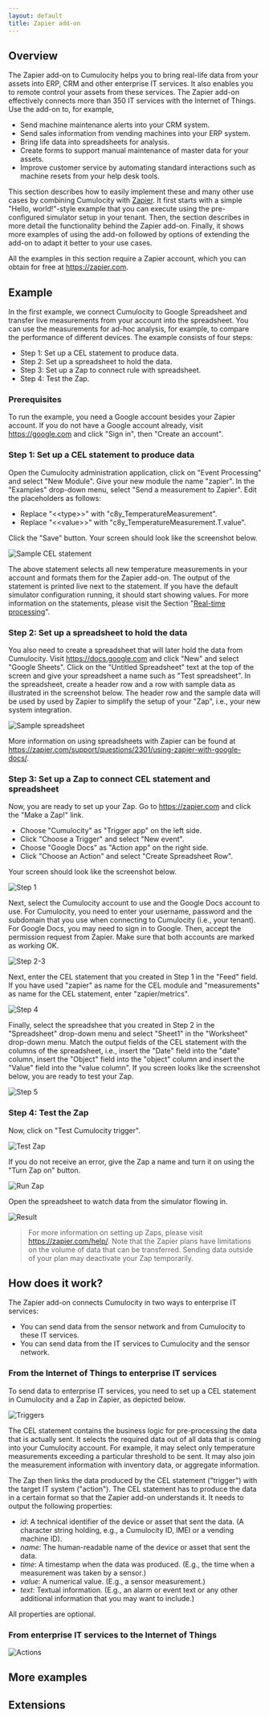 ```yaml
---
layout: default
title: Zapier add-on
---
```


## Overview

The Zapier add-on to Cumulocity helps you to bring real-life data from your assets into ERP, CRM and other enterprise IT services. It also enables you to remote control your assets from these services. The Zapier add-on effectively connects more than 350 IT services with the Internet of Things. Use the add-on to, for example,

* Send machine maintenance alerts into your CRM system.
* Send sales information from vending machines into your ERP system.
* Bring life data into spreadsheets for analysis.
* Create forms to support manual maintenance of master data for your assets.
* Improve customer service by automating standard interactions such as machine resets from your help desk tools.

This section describes how to easily implement these and many other use cases by combining Cumulocity with [Zapier](https://zapier.com). It first starts with a simple "Hello, world!"-style example that you can execute using the pre-configured simulator setup in your tenant. Then, the section describes in more detail the functionality behind the Zapier add-on. Finally, it shows more examples of using the add-on followed by options of extending the add-on to adapt it better to your use cases.

All the examples in this section require a Zapier account, which you can obtain for free at https://zapier.com.

## Example

In the first example, we connect Cumulocity to Google Spreadsheet and transfer live measurements from your account into the spreadsheet. You can use the measurements for ad-hoc analysis, for example, to compare the performance of different devices. The example consists of four steps:

* Step 1: Set up a CEL statement to produce data.
* Step 2: Set up a spreadsheet to hold the data.
* Step 3: Set up a Zap to connect rule with spreadsheet.
* Step 4: Test the Zap.

### Prerequisites

To run the example, you need a Google account besides your Zapier account. If you do not have a Google account already, visit https://google.com and click "Sign in", then "Create an account". 

### Step 1: Set up a CEL statement to produce data

Open the Cumulocity administration application, click on "Event Processing" and select "New Module". Give your new module the name "zapier". In the "Examples" drop-down menu, select "Send a measurement to Zapier". Edit the placeholders as follows:

* Replace "&lt;&lt;type&gt;&gt;" with "c8y_TemperatureMeasurement".
* Replace "&lt;&lt;value&gt;&gt;" with "c8y_TemperatureMeasurement.T.value".

Click the "Save" button. Your screen should look like the screenshot below.

![Sample CEL statement](/guides/zapier/samplestatement.png)

The above statement selects all new temperature measurements in your account and formats them for the Zapier add-on. The output of the statement is printed live next to the statement. If you have the default simulator configuration running, it should start showing values. For more information on the statements, please visit the Section "[Real-time processing](/guides/concepts/realtime)".

### Step 2: Set up a spreadsheet to hold the data

You also need to create a spreadsheet that will later hold the data from Cumulocity. Visit https://docs.google.com and click "New" and select "Google Sheets". Click on the "Untitled Spreadsheet" text at the top of the screen and give your spreadsheet a name such as "Test spreadsheet". In the spreadsheet, create a header row and a row with sample data as illustrated in the screenshot below.  The header row and the sample data will be used by used by Zapier to simplify the setup of your "Zap", i.e., your new system integration. 

![Sample spreadsheet](/guides/zapier/samplespreadsheet.png)

More information on using spreadsheets with Zapier can be found at https://zapier.com/support/questions/2301/using-zapier-with-google-docs/.

### Step 3: Set up a Zap to connect CEL statement and spreadsheet

Now, you are ready to set up your Zap. Go to https://zapier.com and click the "Make a Zap!" link. 

* Choose "Cumulocity" as "Trigger app" on the left side.
* Click "Choose a Trigger" and select "New event".
* Choose "Google Docs" as "Action app" on the right side.
* Click "Choose an Action" and select "Create Spreadsheet Row".

Your screen should look like the screenshot below. 

![Step 1](/guides/zapier/step1.png)

Next, select the Cumulocity account to use and the Google Docs account to use. For Cumulocity, you need to enter your username, password and the subdomain that you use when connecting to Cumulocity (i.e., your tenant). For Google Docs, you may need to sign in to Google. Then, accept the permission request from Zapier. Make sure that both accounts are marked as working OK.

![Step 2-3](/guides/zapier/step23.png)

Next, enter the CEL statement that you created in Step 1 in the "Feed" field. If you have used "zapier" as name for the CEL module and "measurements" as name for the CEL statement, enter "zapier/metrics".

![Step 4](/guides/zapier/step4.png)

Finally, select the spreadshee that you created in Step 2 in the "Spreadsheet" drop-down menu and select "Sheet1" in the "Worksheet" drop-down menu. Match the output fields of the CEL statement with the columns of the spreadsheet, i.e., insert the "Date" field into the "date" column, insert the "Object" field into the "object" column and insert the "Value" field into the "value column". If you screen looks like the screenshot below, you are ready to test your Zap.

![Step 5](/guides/zapier/step5.png)

### Step 4: Test the Zap

Now, click on "Test Cumulocity trigger". 

![Test Zap](/guides/zapier/testzap.png)

If you do not receive an error, give the Zap a name and turn it on using the "Turn Zap on" button. 

![Run Zap](/guides/zapier/runzap.png)

Open the spreadsheet to watch data from the simulator flowing in.

![Result](/guides/zapier/result.png)

> For more information on setting up Zaps, please visit https://zapier.com/help/. Note that the Zapier plans have limitations on the volume of data that can be transferred. Sending data outside of your plan may deactivate your Zap temporarily.

## How does it work?

The Zapier add-on connects Cumulocity in two ways to enterprise IT services:

* You can send data from the sensor network and from Cumulocity to these IT services.
* You can send data from the IT services to Cumulocity and the sensor network.

### From the Internet of Things to enterprise IT services

To send data to enterprise IT services, you need to set up a CEL statement in Cumulocity and a Zap in Zapier, as depicted below. 

![Triggers](/guides/zapier/triggers.png)

The CEL statement contains the business logic for pre-processing the data that is actually sent. It selects the required data out of all data that is coming into your Cumulocity account. For example, it may select only temperature measurements exceeding a particular threshold to be sent. It may also join the measurement information with inventory data, or aggregate information.

The Zap then links the data produced by the CEL statement ("trigger") with the target IT system ("action"). The CEL statement has to produce the data in a certain format so that the Zapier add-on understands it. It needs to output the following properties:

* *id*: A technical identifier of the device or asset that sent the data. (A character string holding, e.g., a Cumulocity ID, IMEI or a vending machine ID).
* *name*: The human-readable name of the device or asset that sent the data.
* *time*:  A timestamp when the data was produced. (E.g., the time when a measurement was taken by a sensor.)
* *value*: A numerical value. (E.g., a sensor measurement.)
* *text*: Textual information. (E.g., an alarm or event text or any other additional information that you may want to include.)

All properties are optional.

### From enterprise IT services to the Internet of Things

![Actions](/guides/zapier/actions.png)

## More examples

## Extensions


